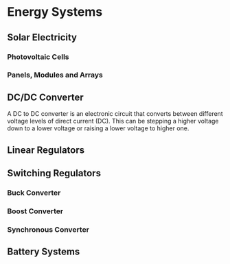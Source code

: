 # Energy Systems

## Solar Electricity
### Photovoltaic Cells

### Panels, Modules and Arrays

## DC/DC Converter
A DC to DC converter is an electronic circuit that converts between different
voltage levels of direct current (DC). This can be stepping a higher voltage
down to a lower voltage or raising a lower voltage to higher one.

## Linear Regulators

## Switching Regulators

### Buck Converter

### Boost Converter

### Synchronous Converter

## Battery Systems